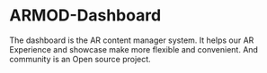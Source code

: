 # ARMOD-Dashboard
 The dashboard is the AR content manager system. It helps our AR Experience and showcase make more flexible and convenient. And community is an Open source project.
